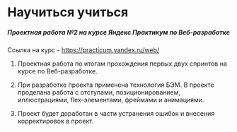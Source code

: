 # Научиться учиться
##### Проектная работа №2 на курсе Яндекс Практикум по Веб-разработке
Ссылка на курс - https://practicum.yandex.ru/web/

1. Проектная работа по итогам прохождения первых двух спринтов на курсе по Веб-разработке.

2. При разработке проекта применена технология БЭМ.
В проекте проделана работа с отступами, позиционированием, иллюстрациями, flex-элементами, фреймами и анимациями.

3. Проект будет доработан в части устранения ошибок и внесения корректировок в проект.
